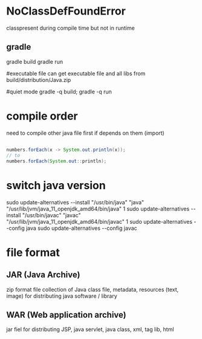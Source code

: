 # NoClassDefFoundError
classpresent during compile time but not in runtime

## gradle
gradle build
gradle run

#executable file
can get executable file and all libs from build/distribution/Java.zip

#quiet mode
gradle -q build; gradle -q run

# compile order
need to compile other java file first if depends on them (import)



##
```java
numbers.forEach(x -> System.out.println(x));
// to
numbers.forEach(System.out::println);
```

# switch java version
sudo update-alternatives --install "/usr/bin/java" "java" "/usr/lib/jvm/java_11_openjdk_amd64/bin/java" 1
sudo update-alternatives --install "/usr/bin/javac" "javac" "/usr/lib/jvm/java_11_openjdk_amd64/bin/javac" 1
sudo update-alternatives --config java
sudo update-alternatives --config javac

# file format

## JAR (Java Archive)
zip format file
collection of Java class file, metadata, resources (text, image)
for distributing java software / library

## WAR (Web application archive)
jar fiel for distributing JSP, java servlet, java class, xml, tag lib, html






















